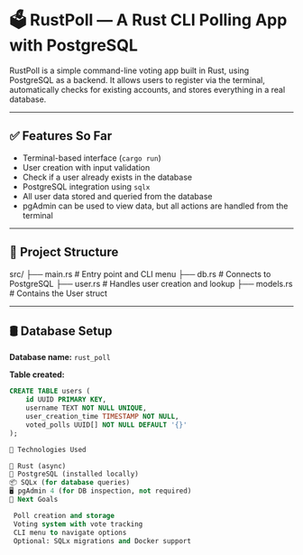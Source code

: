 # 🗳️ RustPoll — A Rust CLI Polling App with PostgreSQL

RustPoll is a simple command-line voting app built in Rust, using PostgreSQL as a backend. It allows users to register via the terminal, automatically checks for existing accounts, and stores everything in a real database.

---

## ✅ Features So Far

- Terminal-based interface (`cargo run`)
- User creation with input validation
- Check if a user already exists in the database
- PostgreSQL integration using `sqlx`
- All user data stored and queried from the database
- pgAdmin can be used to view data, but all actions are handled from the terminal

---

## 🧱 Project Structure

src/
├── main.rs # Entry point and CLI menu
├── db.rs # Connects to PostgreSQL
├── user.rs # Handles user creation and lookup
├── models.rs # Contains the User struct


---

## 🛢️ Database Setup

**Database name:** `rust_poll`

**Table created:**

```sql
CREATE TABLE users (
    id UUID PRIMARY KEY,
    username TEXT NOT NULL UNIQUE,
    user_creation_time TIMESTAMP NOT NULL,
    voted_polls UUID[] NOT NULL DEFAULT '{}'
);

🔧 Technologies Used

🦀 Rust (async)
🐘 PostgreSQL (installed locally)
📦 SQLx (for database queries)
🖥️ pgAdmin 4 (for DB inspection, not required)
🧭 Next Goals

 Poll creation and storage
 Voting system with vote tracking
 CLI menu to navigate options
 Optional: SQLx migrations and Docker support
